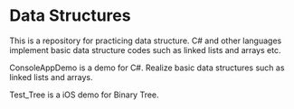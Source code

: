 # Data Structures

This is a repository for practicing data structure. 
C# and other languages implement basic data structure codes such as linked lists and arrays etc.

ConsoleAppDemo is a demo for C#. Realize basic data structures such as linked lists and arrays.

Test_Tree is a iOS demo for Binary Tree.
